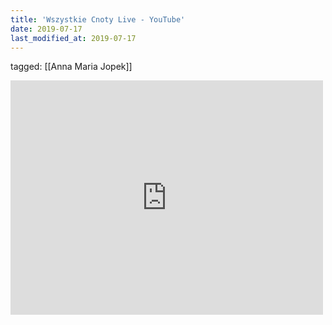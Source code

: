```yaml
---
title: 'Wszystkie Cnoty Live - YouTube'
date: 2019-07-17
last_modified_at: 2019-07-17
---
```

tagged: [[Anna Maria Jopek]]
<iframe allow="accelerometer; autoplay; clipboard-write; encrypted-media; gyroscope; picture-in-picture" allowfullscreen="" frameborder="0" height="375" id="youtube_iframe" src="https://www.youtube.com/embed/XkUkZhoQDRg?feature=oembed&amp;enablejsapi=1&amp;origin=https://safe.txmblr.com&amp;wmode=opaque" width="500"></iframe>